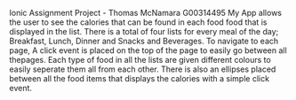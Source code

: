 Ionic Assignment Project - Thomas McNamara G00314495
My App allows the user to see the calories that can be found in each food food that is displayed in the list. There is a total of four lists for every meal of the day; Breakfast, Lunch, Dinner and Snacks and Beverages. To navigate to each page, A click event is placed on the top of the page to easily go between all thepages. Each type of food in all the lists are given different colours to easily seperate them all from each other. There is also an ellipses placed between all the food items that displays the calories with a simple click event.
